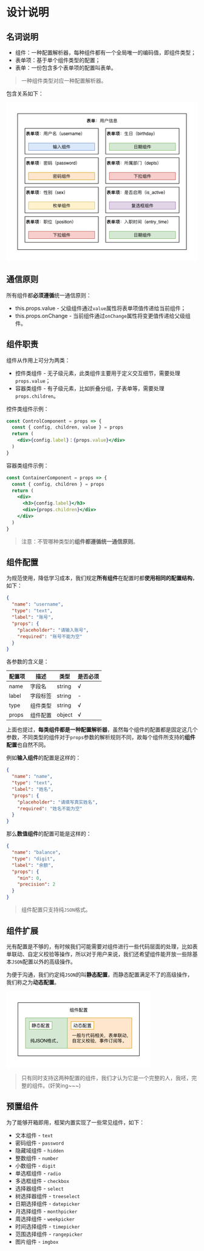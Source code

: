 # 设计说明

## 名词说明

- 组件：一种配置解析器，每种组件都有一个全局唯一的编码值，即组件类型；
- 表单项：基于单个组件类型的配置；
- 表单：一份包含多个表单项的配置叫表单。

> 一种组件类型对应一种配置解析器。

包含关系如下：

![包含关系](https://raw.githubusercontent.com/fanojs/fano/master/docs/_media/form-desc.png)

## 通信原则

所有组件都**必须遵循**统一通信原则：

- this.props.value - 父级组件通过`value`属性将表单项值传递给当前组件；
- this.props.onChange - 当前组件通过`onChange`属性将变更值传递给父级组件。

## 组件职责

组件从作用上可分为两类：

- 控件类组件 - 无子级元素，此类组件主要用于定义交互细节，需要处理`props.value`；
- 容器类组件 - 有子级元素，比如折叠分组，子表单等，需要处理`props.children`。

控件类组件示例：

```jsx
const ControlComponent = props => {
  const { config, children, value } = props
  return (
    <div>{config.label}：{props.value}</div>
  )
}
```

容器类组件示例：

```jsx
const ContainerComponent = props => {
  const { config, children } = props
  return (
    <div>
      <h3>{config.label}</h3>
      <div>{props.children}</div>
    </div>
  )
}
```

> 注意：不管哪种类型的**组件都遵循统一通信原则**。

## 组件配置

为规范使用，降低学习成本，我们规定**所有组件**在配置时都**使用相同的配置结构**，如下：

```json
{
  "name": "username",
  "type": "text",
  "label": "账号",
  "props": {
    "placeholder": "请输入账号",
    "required": "账号不能为空"
  }
}
```

各参数的含义是：

| 配置项 | 描述 | 类型 | 是否必须 |
| - | - | - | - |
| name | 字段名 | string | √ |
| label | 字段标签 | string | - |
| type | 组件类型 | string | √ |
| props | 组件配置 | object | √ |

上面也提过，**每类组件都是一种配置解析器**，虽然每个组件的配置都是固定这几个参数，不同类型的组件对于`props`参数的解析规则不同，故每个组件所支持的**组件配置**也自然不同。

例如**输入组件**的配置是这样的：

```json
{
  "name": "name",
  "type": "text",
  "label": "姓名",
  "props": {
    "placeholder": "请填写真实姓名",
    "required": "姓名不能为空"
  }
}
```

那么**数值组件**的配置可能是这样的：

```json
{
  "name": "balance",
  "type": "digit",
  "label": "余额",
  "props": {
    "min": 0,
    "precision": 2
  }
}
```

> 组件配置只支持纯`JSON`格式。

## 组件扩展

光有配置是不够的，有时候我们可能需要对组件进行一些代码层面的处理，比如表单联动、自定义校验等操作，所以对于用户来说，我们还希望组件能开放一些除基本`JSON`配置以外的高级操作。

为便于沟通，我们约定纯`JSON`的叫**静态配置**，而静态配置满足不了的高级操作，我们称之为**动态配置**。

![组件配置](https://raw.githubusercontent.com/fanojs/fano/master/docs/_media/form-config.png)

> 只有同时支持这两种配置的组件，我们才认为它是一个完整的人，我呸，完整的组件。(奸笑ing~~~)

## 预置组件

为了能够开箱即用，框架内置实现了一些常见组件，如下：

- 文本组件 - `text`
- 密码组件 - `password`
- 隐藏域组件 - `hidden`
- 整数组件 - `number`
- 小数组件 - `digit`
- 单选框组件 - `radio`
- 多选框组件 - `checkbox`
- 选择器组件 - `select`
- 树选择器组件 - `treeselect`
- 日期选择组件 - `datepicker`
- 月选择组件 - `monthpicker`
- 周选择组件 - `weekpicker`
- 时间选择组件 - `timepicker`
- 范围选择组件 - `rangepicker`
- 图片组件 - `imgbox`